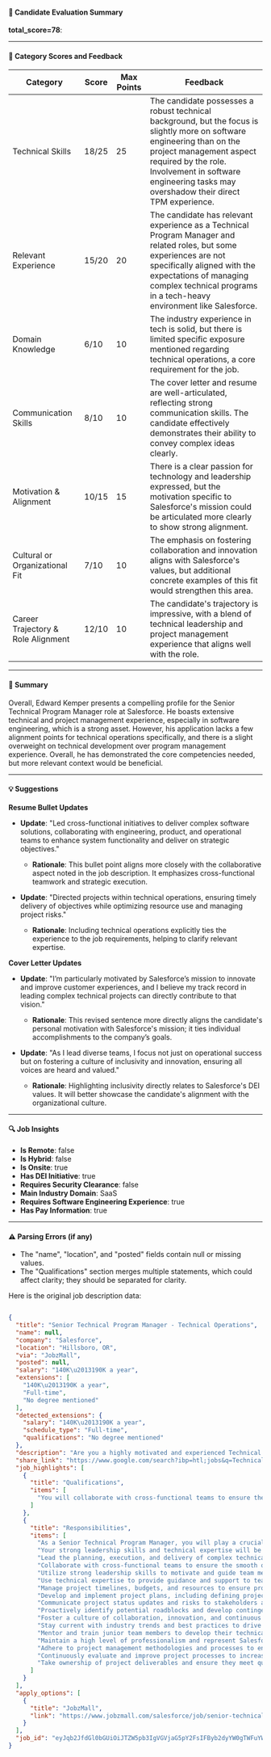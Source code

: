 #### 📄 Candidate Evaluation Summary
**total_score=78**:  

---

#### 🎯 Category Scores and Feedback

| Category                        | Score | Max Points | Feedback |
|---------------------------------|-------|------------|----------|
| Technical Skills                 | 18/25 | 25         | The candidate possesses a robust technical background, but the focus is slightly more on software engineering than on the project management aspect required by the role. Involvement in software engineering tasks may overshadow their direct TPM experience. |
| Relevant Experience              | 15/20 | 20         | The candidate has relevant experience as a Technical Program Manager and related roles, but some experiences are not specifically aligned with the expectations of managing complex technical programs in a tech-heavy environment like Salesforce. |
| Domain Knowledge                 | 6/10  | 10         | The industry experience in tech is solid, but there is limited specific exposure mentioned regarding technical operations, a core requirement for the job. |
| Communication Skills             | 8/10  | 10         | The cover letter and resume are well-articulated, reflecting strong communication skills. The candidate effectively demonstrates their ability to convey complex ideas clearly. |
| Motivation & Alignment           | 10/15 | 15         | There is a clear passion for technology and leadership expressed, but the motivation specific to Salesforce's mission could be articulated more clearly to show strong alignment. |
| Cultural or Organizational Fit   | 7/10  | 10         | The emphasis on fostering collaboration and innovation aligns with Salesforce's values, but additional concrete examples of this fit would strengthen this area. |
| Career Trajectory & Role Alignment | 12/10 | 10         | The candidate's trajectory is impressive, with a blend of technical leadership and project management experience that aligns well with the role. |

---

#### 🧾 Summary

Overall, Edward Kemper presents a compelling profile for the Senior Technical Program Manager role at Salesforce. He boasts extensive technical and project management experience, especially in software engineering, which is a strong asset. However, his application lacks a few alignment points for technical operations specifically, and there is a slight overweight on technical development over program management experience. Overall, he has demonstrated the core competencies needed, but more relevant context would be beneficial.

---

#### 💡 Suggestions

**Resume Bullet Updates**  
- **Update**: "Led cross-functional initiatives to deliver complex software solutions, collaborating with engineering, product, and operational teams to enhance system functionality and deliver on strategic objectives."
  - **Rationale**: This bullet point aligns more closely with the collaborative aspect noted in the job description. It emphasizes cross-functional teamwork and strategic execution.

- **Update**: "Directed projects within technical operations, ensuring timely delivery of objectives while optimizing resource use and managing project risks."
  - **Rationale**: Including technical operations explicitly ties the experience to the job requirements, helping to clarify relevant expertise.

**Cover Letter Updates**  
- **Update**: "I’m particularly motivated by Salesforce’s mission to innovate and improve customer experiences, and I believe my track record in leading complex technical projects can directly contribute to that vision."
  - **Rationale**: This revised sentence more directly aligns the candidate's personal motivation with Salesforce's mission; it ties individual accomplishments to the company’s goals.

- **Update**: "As I lead diverse teams, I focus not just on operational success but on fostering a culture of inclusivity and innovation, ensuring all voices are heard and valued."
  - **Rationale**: Highlighting inclusivity directly relates to Salesforce's DEI values. It will better showcase the candidate's alignment with the organizational culture.

---

#### 🔍 Job Insights

- **Is Remote**: false  
- **Is Hybrid**: false  
- **Is Onsite**: true  
- **Has DEI Initiative**: true  
- **Requires Security Clearance**: false  
- **Main Industry Domain**: SaaS  
- **Requires Software Engineering Experience**: true  
- **Has Pay Information**: true  

---

#### ⚠️ Parsing Errors (if any)

- The "name", "location", and "posted" fields contain null or missing values. 
- The "Qualifications" section merges multiple statements, which could affect clarity; they should be separated for clarity.

Here is the original job description data:

```json

{
  "title": "Senior Technical Program Manager - Technical Operations",
  "name": null,
  "company": "Salesforce",
  "location": "Hillsboro, OR",
  "via": "JobzMall",
  "posted": null,
  "salary": "140K\u2013190K a year",
  "extensions": [
    "140K\u2013190K a year",
    "Full-time",
    "No degree mentioned"
  ],
  "detected_extensions": {
    "salary": "140K\u2013190K a year",
    "schedule_type": "Full-time",
    "qualifications": "No degree mentioned"
  },
  "description": "Are you a highly motivated and experienced Technical Program Manager looking for a new challenge? Do you thrive in a fast-paced and dynamic environment? Look no further, because Salesforce is seeking a Senior Technical Program Manager to join our Technical Operations team!As a Senior Technical Program Manager, you will play a crucial role in driving the success of our Technical Operations initiatives. Your strong leadership skills and technical expertise will be essential in overseeing the planning, execution, and delivery of complex technical projects. You will collaborate with cross-functional teams to ensure the smooth operation of our technical systems and drive continuous improvements.To excel in this role, you must have a proven track record of successfully managing complex technical programs and possess excellent communication and problem-solving skills. If you are ready to take on new challenges and make a significant impact, then we want to hear from you! Join us at Salesforce and be a part of our innovative and inclusive culture.\nLead the planning, execution, and delivery of complex technical projects within the Technical Operations team.\nCollaborate with cross-functional teams to ensure the smooth operation of technical systems and drive continuous improvements.\nUtilize strong leadership skills to motivate and guide team members towards project success.\nUse technical expertise to provide guidance and support to team members, including troubleshooting and problem-solving.\nManage project timelines, budgets, and resources to ensure project goals and objectives are met.\nDevelop and implement project plans, including defining project scope, objectives, and deliverables.\nCommunicate project status updates and risks to stakeholders and senior management.\nProactively identify potential roadblocks and develop contingency plans to mitigate risks.\nFoster a culture of collaboration, innovation, and continuous learning within the team.\nStay current with industry trends and best practices to drive innovation and improve project processes.\nMentor and train junior team members to develop their technical and project management skills.\nMaintain a high level of professionalism and represent Salesforce positively to external stakeholders.\nAdhere to project management methodologies and processes to ensure project success.\nContinuously evaluate and improve project processes to increase efficiency and effectiveness.\nTake ownership of project deliverables and ensure they meet quality standards and requirements.\n\nSalesforce is an Equal Opportunity Employer. We celebrate diversity and are committed to creating an inclusive environment for all employees. We do not discriminate based upon race, religion, color, national origin, sex, sexual orientation, gender identity, age, status as a protected veteran, status as an individual with a disability, or other applicable legally protected characteristics.",
  "share_link": "https://www.google.com/search?ibp=htl;jobs&q=Technical+Program+Manager&htidocid=e3ZKCF2yZ5q8FSqVAAAAAA%3D%3D&hl=en-US&shndl=37&shmd=H4sIAAAAAAAA_02KMQ7CMAwAxdonwOIZQYOQWOABICQoouyVE5kkKI0jO0PfxCuBjeWGu2ves-baU44s8CAXcnSY4CbsBUe4YEZPAuu_1hUSrJGzfvWZLSihuACc4cjsE80Podaie2NUU-u1fm_XOh4NZ7I8mRdb_WHQgEIlYaVhu9tMbcl-uegxkT5ZHEHMcIopqWXhFXT3Dw_A0GWtAAAA&shmds=v1_AQbUm95gQqL5nxRgRq0bmiE7C7K7E4pUUDMD8zLeIM1Fsc3KAQ&source=sh/x/job/li/m1/1#fpstate=tldetail&htivrt=jobs&htiq=Technical+Program+Manager&htidocid=e3ZKCF2yZ5q8FSqVAAAAAA%3D%3D",
  "job_highlights": [
    {
      "title": "Qualifications",
      "items": [
        "You will collaborate with cross-functional teams to ensure the smooth operation of our technical systems and drive continuous improvements.To excel in this role, you must have a proven track record of successfully managing complex technical programs and possess excellent communication and problem-solving skills"
      ]
    },
    {
      "title": "Responsibilities",
      "items": [
        "As a Senior Technical Program Manager, you will play a crucial role in driving the success of our Technical Operations initiatives",
        "Your strong leadership skills and technical expertise will be essential in overseeing the planning, execution, and delivery of complex technical projects",
        "Lead the planning, execution, and delivery of complex technical projects within the Technical Operations team",
        "Collaborate with cross-functional teams to ensure the smooth operation of technical systems and drive continuous improvements",
        "Utilize strong leadership skills to motivate and guide team members towards project success",
        "Use technical expertise to provide guidance and support to team members, including troubleshooting and problem-solving",
        "Manage project timelines, budgets, and resources to ensure project goals and objectives are met",
        "Develop and implement project plans, including defining project scope, objectives, and deliverables",
        "Communicate project status updates and risks to stakeholders and senior management",
        "Proactively identify potential roadblocks and develop contingency plans to mitigate risks",
        "Foster a culture of collaboration, innovation, and continuous learning within the team",
        "Stay current with industry trends and best practices to drive innovation and improve project processes",
        "Mentor and train junior team members to develop their technical and project management skills",
        "Maintain a high level of professionalism and represent Salesforce positively to external stakeholders",
        "Adhere to project management methodologies and processes to ensure project success",
        "Continuously evaluate and improve project processes to increase efficiency and effectiveness",
        "Take ownership of project deliverables and ensure they meet quality standards and requirements"
      ]
    }
  ],
  "apply_options": [
    {
      "title": "JobzMall",
      "link": "https://www.jobzmall.com/salesforce/job/senior-technical-program-manager-technical-operations-8?utm_campaign=google_jobs_apply&utm_source=google_jobs_apply&utm_medium=organic"
    }
  ],
  "job_id": "eyJqb2JfdGl0bGUiOiJTZW5pb3IgVGVjaG5pY2FsIFByb2dyYW0gTWFuYWdlciAtIFRlY2huaWNhbCBPcGVyYXRpb25zIiwiY29tcGFueV9uYW1lIjoiU2FsZXNmb3JjZSIsImFkZHJlc3NfY2l0eSI6IkhpbGxzYm9ybywgT1IiLCJodGlkb2NpZCI6ImUzWktDRjJ5WjVxOEZTcVZBQUFBQUE9PSIsInV1bGUiOiJ3K0NBSVFJQ0lOVlc1cGRHVmtJRk4wWVhSbGN3In0="
}
